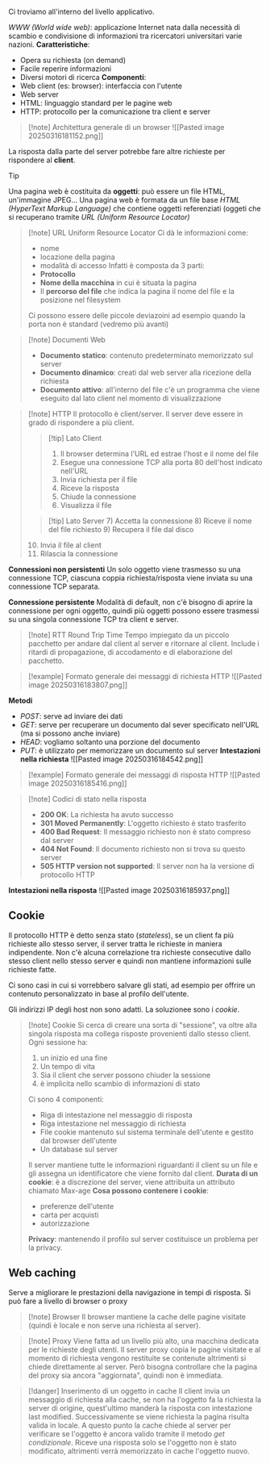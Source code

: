 Ci troviamo all'interno del livello applicativo.

*WWW (World wide web)*: applicazione Internet nata dalla necessità di scambio e condivisione di informazioni tra ricercatori universitari varie nazioni.
**Caratteristiche**:
- Opera su richiesta (on demand)
- Facile reperire informazioni
- Diversi motori di ricerca
**Componenti**:
 - Web client (es: browser): interfaccia con l'utente
 - Web server
 - HTML: linguaggio standard per le pagine web
 - HTTP: protocollo per la comunicazione tra client e server
 >[!note] Architettura generale di un browser
 >![[Pasted image 20250316181152.png]]
 
 La risposta dalla parte del server potrebbe fare altre richieste per rispondere al **client**.
 
>[!tip]
>Una pagina web è costituita da **oggetti**: può essere un file HTML, un'immagine JPEG...
>Una pagina web è formata da un file base *HTML (HyperText Markup Language)* che contiene oggetti referenziati (oggeti che si recuperano tramite *URL (Uniform Resource Locator)*

>[!note] URL Uniform Resource Locator
>Ci dà le informazioni come:
>- nome
>- locazione della pagina
>- modalità di accesso
>Infatti è composta da 3 parti:
>- **Protocollo**
>- **Nome della macchina** in cui è situata la pagina
>- Il **percorso del file** che indica la pagina il nome del file e la posizione nel filesystem
>
>Ci possono essere delle piccole deviazoini ad esempio quando la porta non è standard (vedremo più avanti)


 >[!note] Documenti Web
 >- **Documento statico**: contenuto predeterminato memorizzato sul server
 >- **Documento dinamico**: creati dal web server alla ricezione della richiesta 
 >- **Documento attivo**: all'interno del file c'è un programma che viene eseguito dal lato client nel momento di visualizzazione
 
 >[!note] HTTP 
 >Il protocollo è client/server. Il server deve essere in grado di rispondere a più client.
 >>[!tip] Lato Client
 >>1) Il browser determina l'URL ed estrae l'host e il nome del file 
 >>2) Esegue una connessione TCP alla porta 80 dell'host indicato nell'URL
 >>3) Invia richiesta per il file
 >>4) Riceve la risposta
 >>5) Chiude la connessione
 >>6) Visualizza il file
 >
 >
 >
 >>[!tip]  Lato Server
 >>7) Accetta la connessione
 >>8) Riceve il nome del file richiesto
>>9) Recupera il file dal disco
 >10)  Invia il file al client
 >11)  Rilascia la connessione
  
 **Connessioni non persistenti**
	 Un solo oggetto viene trasmesso su una connessione TCP, ciascuna coppia richiesta/risposta viene inviata su una connessione TCP separata. 

 **Connessione persistente** 
	 Modalità di default, non c'è bisogno di aprire la connessione per ogni oggetto, quindi più oggetti possono essere trasmessi su una singola connessione TCP tra client e server.

>[!note] RTT Round Trip Time
>Tempo impiegato da un piccolo pacchetto per andare dal client al server e ritornare al client. Include i ritardi di propagazione, di accodamento e di elaborazione del pacchetto.

>[!example] Formato generale dei messaggi di richiesta HTTP
>![[Pasted image 20250316183807.png]]

 **Metodi**
 - *POST*: serve ad inviare dei dati
 - *GET*: serve per recuperare un documento dal sever specificato nell'URL (ma si possono anche inviare)
 - *HEAD*: vogliamo soltanto una porzione del documento
 - *PUT*: è utilizzato per memorizzare un documento sul server 
 **Intestazioni nella richiesta**
 ![[Pasted image 20250316184542.png]]
>[!example] Formato generale dei messaggi di risposta HTTP
>![[Pasted image 20250316185416.png]]

>[!note] Codici di stato nella risposta
>- **200 OK**: La richiesta ha avuto successo
>- **301 Moved Permanently**: L'oggetto richiesto è stato trasferito
>- **400 Bad Request**: Il messaggio richiesto non è stato compreso dal server
>- **404 Not Found**: Il documento richiesto non si trova su questo server
>- **505 HTTP version not supported**: Il server non ha la versione di protocollo HTTP

**Intestazioni nella risposta**
![[Pasted image 20250316185937.png]]

## Cookie 
Il protocollo HTTP è detto senza stato (*stateless*), se un client fa più richieste allo stesso server, il server tratta le richieste in maniera indipendente. Non c'è alcuna correlazione tra richieste consecutive dallo stesso client nello stesso server e quindi non mantiene informazioni sulle richieste fatte.

Ci sono casi in cui si vorrebbero salvare gli stati, ad esempio per offrire un contenuto personalizzato in base al profilo dell'utente.

Gli indirizzi IP degli host non sono adatti.
La soluzionee sono i *cookie*.

>[!note] Cookie
>Si cerca di creare una sorta di "sessione", va oltre alla singola risposta ma collega risposte provenienti dallo stesso client. 
>Ogni sessione ha:
>1) un inizio ed una fine
>2) Un tempo di vita
>3) Sia il client che server possono chiuder la sessione
>4) è implicita nello scambio di informazioni di stato
>
>Ci sono 4 componenti:
>- Riga di intestazione nel messaggio di risposta
>- Riga intestazione nel messaggio di richiesta
>- File cookie mantenuto sul sistema terminale dell'utente e gestito dal browser dell'utente
>- Un database sul server
>
>Il server mantiene tutte le informazioni riguardanti il client su un file e gli assegna un identificatore che viene fornito dal client.
>**Durata di un cookie**: è a discrezione del server, viene attribuita un attributo chiamato Max-age
>**Cosa possono contenere i cookie**:
>- preferenze dell'utente
>- carta per acquisti
>- autorizzazione
>
>**Privacy**: mantenendo il profilo sul server costituisce un problema per la privacy.

## Web caching
Serve a migliorare le prestazioni della navigazione in tempi di risposta.
Si può fare a livello di browser o proxy
>[!note] Browser
>Il browser mantiene la cache delle pagine visitate (quindi è locale e non serve una richiesta al server).

>[!note] Proxy
>Viene fatta ad un livello più alto, una macchina dedicata per le richieste degli utenti. Il server proxy copia le pagine visitate e al momento di richiesta vengono restituite se contenute altrimenti si chiede direttamente al server. Però bisogna controllare che la pagina del proxy sia ancora "aggiornata", quindi non è immediata.

>[!danger] Inserimento di un oggetto in cache
> Il client invia un messaggio di richiesta alla cache, se non ha l'oggetto fa la richiesta la server di origine, quest'ultimo manderà la risposta con intestazione last modified. Successivamente se viene richiesta la pagina risulta valida in locale. 
> A questo punto la cache chiede al server per verificare se l'oggetto è ancora valido tramite il metodo *get condizionale*. Riceve una risposta solo se l'oggetto non è stato modificato, altrimenti verrà memorizzato in cache l'oggetto nuovo.











